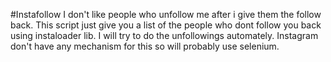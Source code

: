 #Instafollow
I don't like people who unfollow me after i give them the follow back.
This script just give you a list of the people who dont follow you back using instaloader lib.
I will try to do the unfollowings automately.
Instagram don't have any mechanism for this so will probably use selenium.